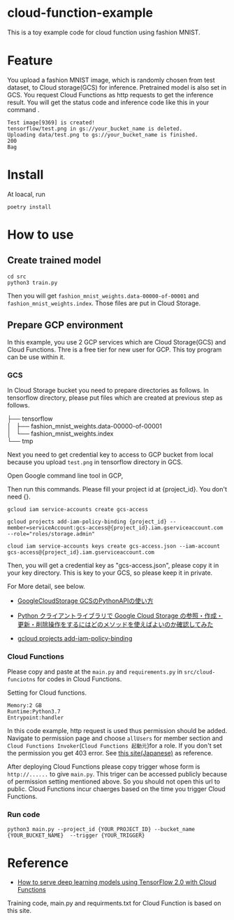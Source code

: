 # cloud-function-example
This is a toy example code for cloud function using fashion MNIST.

# Feature
You upload a fashion MNIST image, which is randomly chosen from test dataset, to Cloud storage(GCS) for inference.
Pretrained model is also set in GCS.
You request Cloud Functions as http requests to get the inference result.
You will get the status code and inference code like this in your command .


```
Test image[9369] is created!
tensorflow/test.png in gs://your_bucket_name is deleted.
Uploading data/test.png to gs://your_bucket_name is finished.
200
Bag
```

# Install
At loacal, run

 ```
 poetry install
 ```

# How to use
## Create trained model
```
cd src
python3 train.py
```
Then you will get `fashion_mnist_weights.data-00000-of-00001` and `fashion_mnist_weights.index`.
Those files are put in Cloud Storage.


## Prepare GCP environment

In this example, you use 2 GCP services which are Cloud Storage(GCS) and Cloud Functions.
Thre is a free tier for new user for GCP.
This toy program can be use within it.


### GCS

In Cloud Storage bucket you need to prepare directories as follows.
In tensorflow directory, please put files which are created at previous step as follows.

├── tensorflow  
│   ├── fashion_mnist_weights.data-00000-of-00001  
│   └── fashion_mnist_weights.index  
└── tmp  

Next you need to get credential key to access to GCP bucket from local because you upload `test.png` in tensorflow directory in GCS.

Open Google command line tool in GCP,

Then run this commands. Please fill your project id at {project_id}.
You don't need {}.

```
gcloud iam service-accounts create gcs-access

gcloud projects add-iam-policy-binding {project_id} --member=serviceAccount:gcs-access@{project_id}.iam.gserviceaccount.com --role="roles/storage.admin"

cloud iam service-accounts keys create gcs-access.json --iam-account gcs-access@{project_id}.iam.gserviceaccount.com
```

Then, you will get a credential key as "gcs-access.json", please copy it in your key directory.
This is key to your GCS, so please keep it in private.


For More detail, see below.

- [GoogleCloudStorage GCSのPythonAPIの使い方](https://qiita.com/Hyperion13fleet/items/594c15ac24f149ab73c9)

- [Python クライアントライブラリで Google Cloud Storage の参照・作成・更新・削除操作をするにはどのメソッドを使えばよいのか確認してみた](https://dev.classmethod.jp/articles/gcs-python-client-libraries-how2/)

- [gcloud projects add-iam-policy-binding](https://cloud.google.com/sdk/gcloud/reference/projects/add-iam-policy-binding#PROJECT_ID)

### Cloud Functions

Please copy and paste at the `main.py` and `requirements.py` in `src/cloud-funciotns` for codes in Cloud Functions.

Setting for Cloud functions.
```
Memory:2 GB
Runtime:Python3.7
Entrypoint:handler
```
In this code example, http request is used thus permission should be added.
Navigate to permission page and choose `allUsers` for member section and `Cloud Functions Invoker`(`Cloud Functions 起動元`)for a role.
If you don't set the permission you get 403 error.
See [this site(Japanese)](https://qiita.com/toshiaki_takase/items/ce65cd5582a80917b52f) as reference.

After deploying Cloud Functions please copy trigger whose form is `http://......` to give `main.py`.
This triger can be accessed publicly because of permission setting mentioned above.
So you should not open this url to public. Cloud Functions incur chaerges based on the time you trigger Cloud Functions.

### Run code
`python3 main.py --project_id {YOUR_PROJECT_ID} --bucket_name {YOUR_BUCKET_NAME}  --trigger {YOUR_TRIGGER}` 

# Reference

- [How to serve deep learning models using TensorFlow 2.0 with Cloud Functions](https://cloud.google.com/blog/products/ai-machine-learning/how-to-serve-deep-learning-models-using-tensorflow-2-0-with-cloud-functions)

Training code, main.py and requirments.txt for Cloud Function is based on this site.